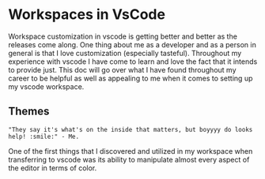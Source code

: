 # Workspaces in VsCode
Workspace customization in vscode is getting better and better as the releases come along. One thing about me as a developer and as a person in general is that I love customization (especially tasteful). Throughout my experience with vscode I have come to learn and love the fact that it intends to provide just. This doc will go over what I have found throughout my career to be helpful as well as appealing to me when it comes to setting up my vscode workspace.

## Themes
```
"They say it's what's on the inside that matters, but boyyyy do looks help! :smile:" - Me.
```

One of the first things that I discovered and utilized in my workspace when transferring to vscode was its ability to manipulate almost every aspect of the editor in terms of color.